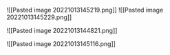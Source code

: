 ![[Pasted image 20221013145219.png]]
![[Pasted image 20221013145229.png]]

![[Pasted image 20221013144821.png]]

![[Pasted image 20221013145116.png]]